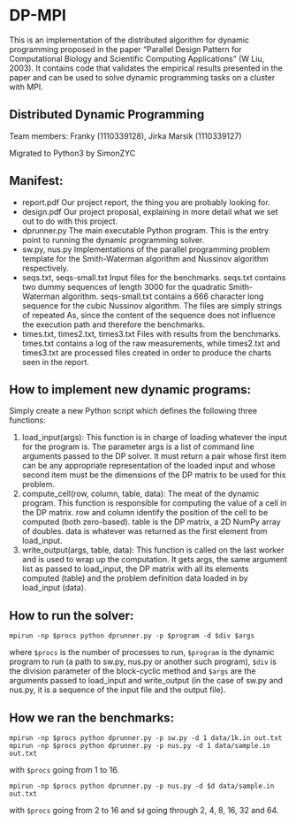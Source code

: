 # DP-MPI

This is an implementation of the distributed algorithm for dynamic programming proposed in the paper “Parallel Design Pattern for Computational Biology and Scientific Computing Applications” (W Liu, 2003). It contains code that validates the empirical results presented in the paper and can be used to solve dynamic programming tasks on a cluster with MPI.


## Distributed Dynamic Programming

Team members: Franky (1110339128), Jirka Marsik (1110339127)

Migrated to Python3 by SimonZYC

## Manifest:

- report.pdf
Our project report, the thing you are probably looking for.
- design.pdf
Our project proposal, explaining in more detail what we set out to do with this project.
- dprunner.py
The main executable Python program. This is the entry point to running the dynamic programming solver.
- sw.py, nus.py
Implementations of the parallel programming problem template for  the Smith-Waterman algorithm and Nussinov algorithm respectively.
- seqs.txt, seqs-small.txt
Input files for the benchmarks. seqs.txt contains two dummy sequences of length 3000 for the quadratic Smith-Waterman algorithm. seqs-small.txt contains a 666 character long sequence
for the cubic Nussinov algorithm. The files are simply strings of repeated As, since the content of the sequence does not influence the execution path and therefore the benchmarks.
- times.txt, times2.txt, times3.txt
Files with results from the benchmarks. times.txt contains a log of the raw measurements, while times2.txt and times3.txt are processed files created in order to produce the charts seen in the report.

## How to implement new dynamic programs:

Simply create a new Python script which defines the following three functions:
      
1. load_input(args):
This function is in charge of loading whatever the input for the program is. The parameter args is a list of command line arguments passed to the DP solver. It must return a pair whose first item can be any appropriate representation of the loaded input and whose second item must be the dimensions of the DP matrix to be used for this problem.
2. compute_cell(row, column, table, data):
The meat of the dynamic program. This function is responsible for computing the value of a cell in the DP matrix. row and column identify the position of the cell to be computed (both
zero-based). table is the DP matrix, a 2D NumPy array of doubles. data is whatever was returned as the first element from load_input.
3. write_output(args, table, data):
This function is called on the last worker and is used to wrap up the computation. It gets args, the same argument list as passed to load_input, the DP matrix with all its elements
computed (table) and the problem definition data loaded in by load_input (data).


## How to run the solver:

```
mpirun -np $procs python dprunner.py -p $program -d $div $args
```
where `$procs` is the number of processes to run, `$program` is the dynamic program to run (a path to sw.py, nus.py or another such program), `$div` is the division parameter of the block-cyclic method and `$args` are the arguments passed to load_input and write_output (in the case of sw.py and nus.py, it is a sequence of the input file and the output file).

## How we ran the benchmarks:

```
mpirun -np $procs python dprunner.py -p sw.py -d 1 data/1k.in out.txt
mpirun -np $procs python dprunner.py -p nus.py -d 1 data/sample.in out.txt
```
with `$procs` going from 1 to 16.

```
mpirun -np $procs python dprunner.py -p nus.py -d $d data/sample.in out.txt
```
with `$procs` going from 2 to 16 and `$d` going through 2, 4, 8, 16,
32 and 64.
